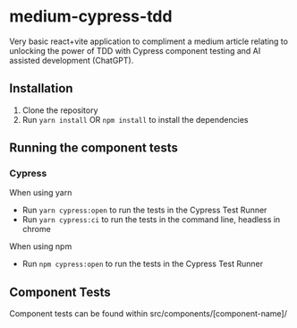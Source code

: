 # medium-cypress-tdd
Very basic react+vite application to compliment a medium article relating to unlocking the power of TDD with Cypress component testing and AI assisted development (ChatGPT). 


## Installation
1. Clone the repository
2. Run `yarn install` OR `npm install` to install the dependencies

## Running the component tests
### Cypress
When using yarn
- Run `yarn cypress:open` to run the tests in the Cypress Test Runner
- Run `yarn cypress:ci` to run the tests in the command line, headless in chrome


When using npm
- Run `npm cypress:open` to run the tests in the Cypress Test Runner

## Component Tests
Component tests can be found within src/components/[component-name]/
